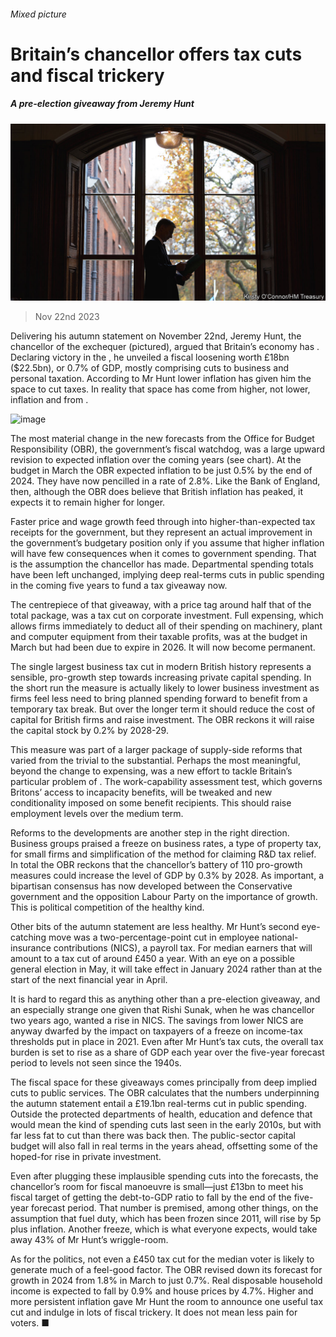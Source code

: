 ###### Mixed picture

# Britain’s chancellor offers tax cuts and fiscal trickery 

##### A pre-election giveaway from Jeremy Hunt 

![image](images/20231125_BRP003.jpg) 

> Nov 22nd 2023 

Delivering his autumn statement on November 22nd, Jeremy Hunt, the chancellor of the exchequer (pictured), argued that Britain’s economy has . Declaring victory in the , he unveiled a fiscal loosening worth £18bn ($22.5bn), or 0.7% of GDP, mostly comprising cuts to business and personal taxation. According to Mr Hunt lower inflation has given him the space to cut taxes. In reality that space has come from higher, not lower, inflation and from .

![image](images/20231125_BRC521.png) 


The most material change in the new forecasts from the Office for Budget Responsibility (OBR), the government’s fiscal watchdog, was a large upward revision to expected inflation over the coming years (see chart). At the budget in March the OBR expected inflation to be just 0.5% by the end of 2024. They have now pencilled in a rate of 2.8%. Like the Bank of England, then, although the OBR does believe that British inflation has peaked, it expects it to remain higher for longer. 

Faster price and wage growth feed through into higher-than-expected tax receipts for the government, but they represent an actual improvement in the government’s budgetary position only if you assume that higher inflation will have few consequences when it comes to government spending. That is the assumption the chancellor has made. Departmental spending totals have been left unchanged, implying deep real-terms cuts in public spending in the coming five years to fund a tax giveaway now.

The centrepiece of that giveaway, with a price tag around half that of the total package, was a tax cut on corporate investment. Full expensing, which allows firms immediately to deduct all of their spending on machinery, plant and computer equipment from their taxable profits, was  at the budget in March but had been due to expire in 2026. It will now become permanent. 

The single largest business tax cut in modern British history represents a sensible, pro-growth step towards increasing private capital spending. In the short run the measure is actually likely to lower business investment as firms feel less need to bring planned spending forward to benefit from a temporary tax break. But over the longer term it should reduce the cost of capital for British firms and raise investment. The OBR reckons it will raise the capital stock by 0.2% by 2028-29. 

This measure was part of a larger package of supply-side reforms that varied from the trivial to the substantial. Perhaps the most meaningful, beyond the change to expensing, was a new effort to tackle Britain’s particular problem of . The work-capability assessment test, which governs Britons’ access to incapacity benefits, will be tweaked and new conditionality imposed on some benefit recipients. This should raise employment levels over the medium term. 

Reforms to the  developments are another step in the right direction. Business groups praised a freeze on business rates, a type of property tax, for small firms and simplification of the method for claiming R&amp;D tax relief. In total the OBR reckons that the chancellor’s battery of 110 pro-growth measures could increase the level of GDP by 0.3% by 2028. As important, a bipartisan consensus has now developed between the Conservative government and the opposition Labour Party on the importance of growth. This is political competition of the healthy kind. 

Other bits of the autumn statement are less healthy. Mr Hunt’s second eye-catching move was a two-percentage-point cut in employee national-insurance contributions (NICS), a payroll tax. For median earners that will amount to a tax cut of around £450 a year. With an eye on a possible general election in May, it will take effect in January 2024 rather than at the start of the next financial year in April. 

It is hard to regard this as anything other than a pre-election giveaway, and an especially strange one given that Rishi Sunak, when he was chancellor two years ago, wanted a rise in NICS. The savings from lower NICS are anyway dwarfed by the impact on taxpayers of a freeze on income-tax thresholds put in place in 2021. Even after Mr Hunt’s tax cuts, the overall tax burden is set to rise as a share of GDP each year over the five-year forecast period to levels not seen since the 1940s.

The fiscal space for these giveaways comes principally from deep implied cuts to public services. The OBR calculates that the numbers underpinning the autumn statement entail a £19.1bn real-terms cut in public spending. Outside the protected departments of health, education and defence that would mean the kind of spending cuts last seen in the early 2010s, but with far less fat to cut than there was back then. The public-sector capital budget will also fall in real terms in the years ahead, offsetting some of the hoped-for rise in private investment. 

Even after plugging these implausible spending cuts into the forecasts, the chancellor’s room for fiscal manoeuvre is small—just £13bn to meet his fiscal target of getting the debt-to-GDP ratio to fall by the end of the five-year forecast period. That number is premised, among other things, on the assumption that fuel duty, which has been frozen since 2011, will rise by 5p plus inflation. Another freeze, which is what everyone expects, would take away 43% of Mr Hunt’s wriggle-room. 

As for the politics, not even a £450 tax cut for the median voter is likely to generate much of a feel-good factor. The OBR revised down its forecast for growth in 2024 from 1.8% in March to just 0.7%. Real disposable household income is expected to fall by 0.9% and house prices by 4.7%. Higher and more persistent inflation gave Mr Hunt the room to announce one useful tax cut and indulge in lots of fiscal trickery. It does not mean less pain for voters. ■ 



